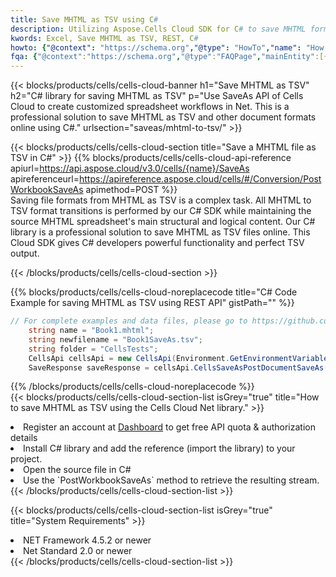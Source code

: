```yaml
---
title: Save MHTML as TSV using C# 
description: Utilizing Aspose.Cells Cloud SDK for C# to save MHTML format file as TSV format file. 
kwords: Excel, Save MHTML as TSV, REST, C#
howto: {"@context": "https://schema.org","@type": "HowTo","name": "How to save MHTML as TSV using the Cells Cloud Net library.","description": "How to save MHTML as TSV using the Cells Cloud Net library.","image": {"@type": "ImageObject"},"url": "/net/saveas/mhtml-to-tsv/","step": [{ "@type": "HowToStep","name": "How to save MHTML as TSV using the Cells Cloud Net library. step 1", "image": {"@type": "ImageObject",},"url": "/net/saveas/mhtml-to-tsv/","text": "Register an account at <a href='https://dashboard.aspose.cloud/'>Dashboard</a> to get free API quota & authorization details",},{ "@type": "HowToStep","name": "How to save MHTML as TSV using the Cells Cloud Net library. step 1", "image": {"@type": "ImageObject",},"url": "/net/saveas/mhtml-to-tsv/","text": "Install C# library and add the reference (import the library) to your project.",},{ "@type": "HowToStep","name": "How to save MHTML as TSV using the Cells Cloud Net library. step 1", "image": {"@type": "ImageObject",},"url": "/net/saveas/mhtml-to-tsv/","text": "Open the source file in C#",},{ "@type": "HowToStep","name": "How to save MHTML as TSV using the Cells Cloud Net library. step 1", "image": {"@type": "ImageObject",},"url": "/net/saveas/mhtml-to-tsv/","text": "Use the `PostWorkbookSaveAs` method to retrieve the resulting stream.",}, ],"supply": {"@type": "HowToSupply","name": "document"},"tool": [{"@type": "HowToTool","name": "Visual Studio, Visual Studio Code, Rider"},{"@type": "HowToTool","name": "Aspose Cells"}],"totalTime": "PT6M"}
fqa: {"@context":"https://schema.org","@type":"FAQPage","mainEntity":[{"@type":"Question","name":"Why save file as other formats file in C# using REST API?","acceptedAnswer":{"@type":"Answer","text":"Documents are encoded in many ways, and some files may be incompatible with the software you use. To open and read such files, just save them as appropriate file formats.<br/><ol><li>Install .NET SDK and add the reference (import the library) to your project.</li><li>Open the source file in C# using REST API.</li><li>Call the PostWorkbookSaveAsRequest() method, passing an output filename with required extension.</li><li>Get the result of save as a separate file.</li></ol>"}},{"@type":"Question","name":"What file formats can I save as with your C# library?","acceptedAnswer":{"@type":"Answer","text":"We support a variety of file formats for conversion using .NET library, including XLSX, Excel, xls , PDF, CSV, HTML, Markdown, XML, PNG, JPG, TIFF, Json, TXT and many more."}},{"@type":"Question","name":"What is the maximum allowed file size for conversion using this .NET library?","acceptedAnswer":{"@type":"Answer","text":"There are no file size limits for format conversions using .NET library."}}]}
---
```



{{< blocks/products/cells/cells-cloud-banner h1="Save MHTML as TSV" h2="C# library for saving MHTML as TSV" p="Use SaveAs API of Cells Cloud to create customized spreadsheet workflows in Net. This is a professional solution to save MHTML as TSV and other document formats online using C#." urlsection="saveas/mhtml-to-tsv/" >}}

{{< blocks/products/cells/cells-cloud-section  title="Save a MHTML file as TSV in C#" >}}
{{% blocks/products/cells/cells-cloud-api-reference  apiurl=https://api.aspose.cloud/v3.0/cells/{name}/SaveAs  apireferenceurl=https://apireference.aspose.cloud/cells/#/Conversion/PostWorkbookSaveAs  apimethod=POST %}}
<br/>
Saving file formats from MHTML as TSV is a complex task. All MHTML to TSV format transitions is performed by our C# SDK while maintaining the source MHTML spreadsheet's main structural and logical content. Our C# library is a professional solution to save MHTML as TSV files online. This Cloud SDK gives C# developers powerful functionality and perfect TSV output.

{{< /blocks/products/cells/cells-cloud-section >}}

{{% blocks/products/cells/cells-cloud-noreplacecode title="C# Code Example for saving MHTML as TSV using REST API" gistPath="" %}}
  
```cs
// For complete examples and data files, please go to https://github.com/aspose-cells-cloud/aspose-cells-cloud-dotnet/
    string name = "Book1.mhtml";
    string newfilename = "Book1SaveAs.tsv";
    string folder = "CellsTests";
    CellsApi cellsApi = new CellsApi(Environment.GetEnvironmentVariable("ProductClientId"), Environment.GetEnvironmentVariable("ProductClientSecret"));
    SaveResponse saveResponse = cellsApi.CellsSaveAsPostDocumentSaveAs(name, null, newfilename, null,null,folder);
```
  
{{% /blocks/products/cells/cells-cloud-noreplacecode  %}}
<br/>
{{< blocks/products/cells/cells-cloud-section-list isGrey="true"  title="How to save MHTML as TSV using the Cells Cloud Net library." >}}
<li>Register an account at <a href="https://dashboard.aspose.cloud/">Dashboard</a> to get free API quota & authorization details</li>
<li>Install C# library and add the reference (import the library) to your project.</li>
<li>Open the source file in C#</li>
<li>Use the `PostWorkbookSaveAs` method to retrieve the resulting stream.</li>
{{< /blocks/products/cells/cells-cloud-section-list >}}

{{< blocks/products/cells/cells-cloud-section-list isGrey="true"  title="System Requirements" >}}
<li>NET Framework 4.5.2 or newer</li>
<li>Net Standard 2.0 or newer</li>
{{< /blocks/products/cells/cells-cloud-section-list >}}
